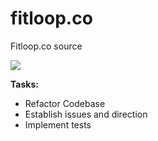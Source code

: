 # fitloop.co
Fitloop.co source

<a href="https://fitloop-slack-invite.herokuapp.com/"><img src="http://fitloop-slack-invite.herokuapp.com/badge.svg"></a>

**Tasks:**
- Refactor Codebase
- Establish issues and direction
- Implement tests
